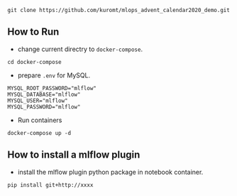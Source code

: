```
git clone https://github.com/kuromt/mlops_advent_calendar2020_demo.git
```




How to Run
---

- change current directry to `docker-compose`.

```
cd docker-compose
```

- prepare `.env` for MySQL.

```.env
MYSQL_ROOT_PASSWORD="mlflow"
MYSQL_DATABASE="mlflow"
MYSQL_USER="mlflow"
MYSQL_PASSWORD="mlflow"
```

- Run containers

```
docker-compose up -d
```

How to install a mlflow plugin
---

- install the mlflow plugin python package in notebook container.

```
pip install git+http://xxxx
```